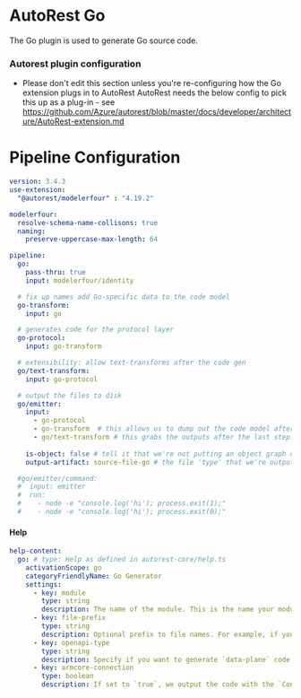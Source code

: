 # AutoRest Go

The Go plugin is used to generate Go source code.

### Autorest plugin configuration
- Please don't edit this section unless you're re-configuring how the Go extension plugs in to AutoRest
AutoRest needs the below config to pick this up as a plug-in - see https://github.com/Azure/autorest/blob/master/docs/developer/architecture/AutoRest-extension.md

# Pipeline Configuration
``` yaml
version: 3.4.3
use-extension:
  "@autorest/modelerfour" : "4.19.2"

modelerfour:
  resolve-schema-name-collisons: true
  naming:
    preserve-uppercase-max-length: 64

pipeline:
  go:
    pass-thru: true
    input: modelerfour/identity

  # fix up names add Go-specific data to the code model
  go-transform:
    input: go

  # generates code for the protocol layer
  go-protocol:
    input: go-transform

  # extensibility: allow text-transforms after the code gen
  go/text-transform:
    input: go-protocol

  # output the files to disk
  go/emitter:
    input: 
      - go-protocol
      - go-transform  # this allows us to dump out the code model after the namer (add --output-artifact:code-model-v4 on the command line)
      - go/text-transform # this grabs the outputs after the last step.
      
    is-object: false # tell it that we're not putting an object graph out
    output-artifact: source-file-go # the file 'type' that we're outputting.

  #go/emitter/command:
  #  input: emitter
  #  run: 
  #    - node -e "console.log('hi'); process.exit(1);"
  #    - node -e "console.log('hi'); process.exit(0);"
```


#### Help

```yaml
help-content:
  go: # type: Help as defined in autorest-core/help.ts
    activationScope: go
    categoryFriendlyName: Go Generator
    settings:
      - key: module
        type: string
        description: The name of the module. This is the name your module will be published under.
      - key: file-prefix
        type: string
        description: Optional prefix to file names. For example, if you set your file prefix to "zzz", all generated code files will begin with "zzz".
      - key: openapi-type
        type: string
        description: Specify if you want to generate `data-plane` code or `arm` code.
      - key: armcore-connection
        type: boolean
        description: If set to `true`, we output the code with the `Connection` type specified in [`armcore`][armcore_connection]. If not, we output a new `Connection` constructor with the generated code. Defaults to `false`
```

